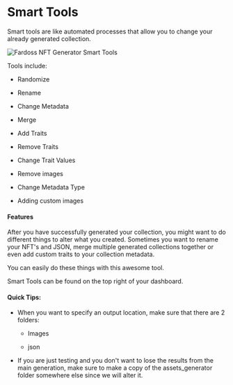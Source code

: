 # Smart Tools

Smart tools are like automated processes that allow you to change your already generated collection.

![Fardoss NFT Generator Smart Tools](https://s3.amazonaws.com/cdn.fardoss.com/docs_content/Smart%20Tools%20Intro.png)

Tools include:

- Randomize

- Rename

- Change Metadata

- Merge

- Add Traits

- Remove Traits

- Change Trait Values

- Remove images

- Change Metadata Type

- Adding custom images

#### Features

After you have successfully generated your collection, you might want to do different things to alter what you created. Sometimes you want to rename your NFT's and JSON, merge multiple generated collections together or even add custom traits to your collection metadata.

You can easily do these things with this awesome tool.

Smart Tools can be found on the top right of your dashboard.

#### Quick Tips:

- When you want to specify an output location, make sure that there are 2 folders:
  
  - Images
  
  - json

- If you are just testing and you don't want to lose the results from the main generation, make sure to make a copy of the assets_generator folder somewhere else since we will alter it.


